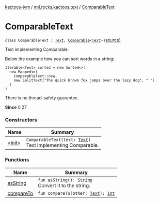 [kactoos-jvm](../../index.md) / [nnl.rocks.kactoos.text](../index.md) / [ComparableText](.)

# ComparableText

`class ComparableText : `[`Text`](../../nnl.rocks.kactoos/-text/index.md)`, `[`Comparable`](https://kotlinlang.org/api/latest/jvm/stdlib/kotlin/-comparable/index.html)`<`[`Text`](../../nnl.rocks.kactoos/-text/index.md)`>` [(source)](https://github.com/neonailol/kactoos/blob/master/kactoos-jvm/src/main/kotlin/nnl/rocks/kactoos/text/ComparableText.kt#L26)

Text implementing Comparable.

Below the example how you can sort words in a string:

```
Iterable<Text> sorted = new Sorted<>(
  new Mapped<>(
    ComparableText::new,
    new SplitText("The quick brown fox jumps over the lazy dog", " ")
  )
)
```

There is no thread-safety guarantee.

**Since**
0.27

### Constructors

| Name | Summary |
|---|---|
| [&lt;init&gt;](-init-.md) | `ComparableText(text: `[`Text`](../../nnl.rocks.kactoos/-text/index.md)`)`<br>Text implementing Comparable. |

### Functions

| Name | Summary |
|---|---|
| [asString](as-string.md) | `fun asString(): `[`String`](https://kotlinlang.org/api/latest/jvm/stdlib/kotlin/-string/index.html)<br>Convert it to the string. |
| [compareTo](compare-to.md) | `fun compareTo(other: `[`Text`](../../nnl.rocks.kactoos/-text/index.md)`): `[`Int`](https://kotlinlang.org/api/latest/jvm/stdlib/kotlin/-int/index.html) |
